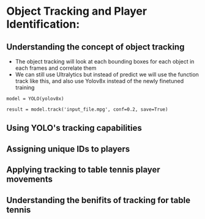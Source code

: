 # Object Tracking and Player Identification:
## Understanding the concept of object tracking
- The object tracking will look at each bounding boxes for each object in each frames and correlate them
- We can still use Ultralytics but instead of predict we will use the function track like this, and also use Yolov8x instead of the newly finetuned training
```
model = YOLO(yolov8x)

result = model.track('input_file.mpg', conf=0.2, save=True)
```
## Using YOLO's tracking capabilities
## Assigning unique IDs to players
## Applying tracking to table tennis player movements
## Understanding the benifits of tracking for table tennis
